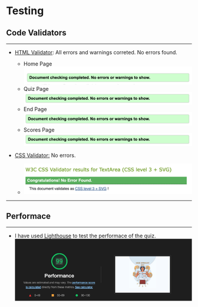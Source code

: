 # **Testing**
## **Code Validators**
---

- [HTML Validator](https://validator.w3.org/): All errors and warnings correted. No errors found.
   - Home Page ![homepage validator](assets/testing/validator/html/index.png)
   - Quiz Page ![quiz validator](assets/testing/validator/html/quiz.png)
   - End Page ![end page validator](assets/testing/validator/html/end.png)
   - Scores Page ![scores page validator](assets/testing/validator/html/scores.png)

- [CSS Validator:](https://jigsaw.w3.org/css-validator/validator) No errors.
   - ![css validator](assets/testing/validator/css/cssvalidator.png)
---
## **Performace**
---
 - I have used [Lighthouse](https://developers.google.com/web/tools/lighthouse) to test the performace of the quiz.
![lighthouse performance](assets/testing/lighthouse/lighthouse.png)